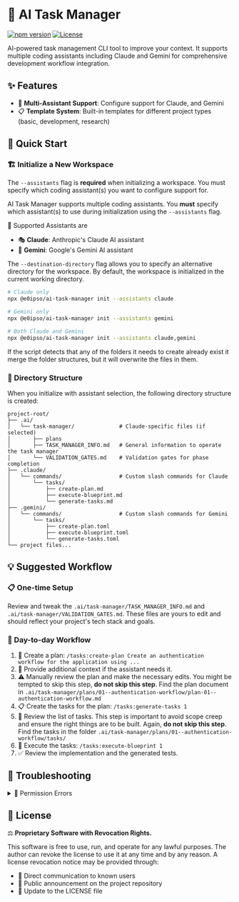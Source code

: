 # 🤖 AI Task Manager

[![npm version](https://img.shields.io/npm/v/@e0ipso/ai-task-manager.svg)](https://www.npmjs.com/package/@e0ipso/ai-task-manager)
[![License](https://img.shields.io/badge/License-Proprietary-red.svg)](LICENSE)

AI-powered task management CLI tool to improve your context. It supports multiple coding assistants including Claude and Gemini for comprehensive development workflow integration.

## ✨ Features

- 🤝 **Multi-Assistant Support**: Configure support for Claude, and Gemini
- 📋 **Template System**: Built-in templates for different project types (basic, development, research)

## 🚀 Quick Start

### 🏗️ Initialize a New Workspace

The `--assistants` flag is **required** when initializing a workspace. You must specify which coding assistant(s) you want to configure support for.

AI Task Manager supports multiple coding assistants. You **must** specify which assistant(s) to use during initialization using the `--assistants` flag.

🤖 Supported Assistants are

- 🎭 **Claude**: Anthropic's Claude AI assistant
- 💎 **Gemini**: Google's Gemini AI assistant

The `--destination-directory` flag allows you to specify an alternative directory for the workspace. By default, the workspace is initialized in the current working directory.

```bash
# Claude only
npx @e0ipso/ai-task-manager init --assistants claude

# Gemini only
npx @e0ipso/ai-task-manager init --assistants gemini

# Both Claude and Gemini
npx @e0ipso/ai-task-manager init --assistants claude,gemini
```

If the script detects that any of the folders it needs to create already exist it merge the folder structures, but it will overwrite the files in them.

### 📂 Directory Structure

When you initialize with assistant selection, the following directory structure is created:

```
project-root/
├── .ai/
│   └── task-manager/              # Claude-specific files (if selected)
│       ├── plans
│       ├── TASK_MANAGER_INFO.md   # General information to operate the task manager
│       └── VALIDATION_GATES.md    # Validation gates for phase completion
├── .claude/
│   └── commands/                  # Custom slash commands for Claude
│       └── tasks/
│           ├── create-plan.md
│           ├── execute-blueprint.md
│           └── generate-tasks.md
├── .gemini/
│   └── commands/                  # Custom slash commands for Gemini
│       └── tasks/
│           ├── create-plan.toml
│           ├── execute-blueprint.toml
│           └── generate-tasks.toml
└── project files...
```

## 💡 Suggested Workflow

### 📋 One-time Setup

Review and tweak the `.ai/task-manager/TASK_MANAGER_INFO.md` and `.ai/task-manager/VALIDATION_GATES.md`. These files are yours to edit and should reflect your project's tech stack and goals.

### 🔄 Day-to-day Workflow

1. 📝 Create a plan: `/tasks:create-plan Create an authentication workflow for the application using ...`
2. 💬 Provide additional context if the assistant needs it.
3. ⚠️ Manually review the plan and make the necessary edits. You might be tempted to skip this step, **do not skip this step**. Find the plan document in `.ai/task-manager/plans/01--authentication-workflow/plan-01--authentication-workflow.md`
4. 📋 Create the tasks for the plan: `/tasks:generate-tasks 1`
5. 👀 Review the list of tasks. This step is important to avoid scope creep and ensure the right things are to be built. Again, **do not skip this step**. Find the tasks in the folder `.ai/task-manager/plans/01--authentication-workflow/tasks/`
6. 🚀 Execute the tasks: `/tasks:execute-blueprint 1`
7. ✅ Review the implementation and the generated tests.

## 🔧 Troubleshooting

<details>
<summary>🚫 Permission Errors</summary>

**Error**: File system permission errors during initialization

**Solutions**:
- Ensure you have write permissions to the target directory
- On Unix systems, check directory ownership: `ls -la`
- Try running with appropriate permissions or in a user-owned directory

</details>

## 📄 License

⚖️ **Proprietary Software with Revocation Rights.**

This software is free to use, run, and operate for any lawful purposes. The
author can revoke the license to use it at any time and by any reason. A license
revocation notice may be provided through:

- 📧 Direct communication to known users
- 📢 Public announcement on the project repository
- 📝 Update to the LICENSE file
